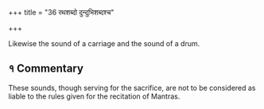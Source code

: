 +++
title = "36 रथशब्दो दुन्दुभिशब्दश्च"

+++

Likewise the sound of a carriage and the sound of a drum.

## १ Commentary

These sounds, though serving for the sacrifice, are not to be considered as liable to the rules given for the recitation of Mantras.

